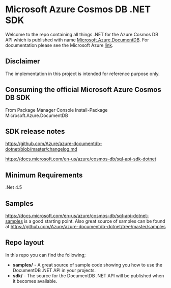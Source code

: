 # Microsoft Azure Cosmos DB .NET SDK

Welcome to the repo containing all things .NET for the Azure Cosmos DB API which is published with name [Microsoft.Azure.DocumentDB](https://www.nuget.org/packages/Microsoft.Azure.DocumentDB/). For documentation please see the Microsoft Azure [link](https://docs.microsoft.com/en-us/azure/cosmos-db/documentdb-sdk-dotnet).

## Disclaimer
The implementation in this project is intended for reference purpose only.

## Consuming the official Microsoft Azure Cosmos DB SDK
From Package Manager Console
   Install-Package Microsoft.Azure.DocumentDB
   
## SDK release notes
https://github.com/Azure/azure-documentdb-dotnet/blob/master/changelog.md 

https://docs.microsoft.com/en-us/azure/cosmos-db/sql-api-sdk-dotnet

## Minimum Requirements
.Net 4.5

## Samples
https://docs.microsoft.com/en-us/azure/cosmos-db/sql-api-dotnet-samples is a good starting point.
Also great source of samples can be found at https://github.com/Azure/azure-documentdb-dotnet/tree/master/samples

## Repo layout
In this repo you can find the following;

- **samples/** - A great source of sample code showing you how to use the DocumentDB .NET API in your projects.
- **sdk/** - The source for the DocumentDB .NET API will be published when it becomes available. 

